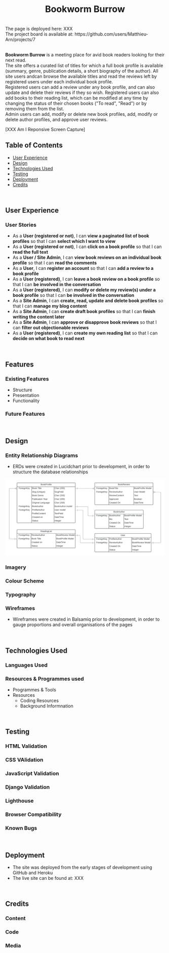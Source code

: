 <br>
<h1 align="center">Bookworm Burrow</h1>
<br>
The page is deployed here: XXX <br>
The project board is available at: https://github.com/users/Matthieu-Arn/projects/7 <br><br>

**Bookworm Burrow** is a meeting place for avid book readers looking for their next read. <br>
The site offers a curated list of titles for which a full book profile is available (summary, genre, publication details, a short biography of the author). All site users andcan browse the available titles and read the reviews left by registered users under each individual book profile. <br>
Registered users can add a review under any book profile, and can also update and delete their reviews if they so wish. Registered users can also add books to their reading list, which can be modified at any time by changing the status of their chosen books ("To read", "Read") or by removing them from the list. <br>
Admin users can add, modify or delete new book profiles, add, modify or delete author profiles, and approve user reviews.

[XXX Am I Reponsive Screen Capture] <br>

## Table of Contents
  - [User Experience](https://github.com/Matthieu-Arn/BookwormBurrow/blob/main/README.md#user-experience)
  - [Design](https://github.com/Matthieu-Arn/BookwormBurrow/blob/main/README.md#design)
  - [Technologies Used](https://github.com/Matthieu-Arn/BookwormBurrow/blob/main/README.md#technologies-used)
  - [Testing](https://github.com/Matthieu-Arn/BookwormBurrow/blob/main/README.md#testing)
  - [Deployment](https://github.com/Matthieu-Arn/BookwormBurrow/blob/main/README.md#deployment)
  - [Credits](https://github.com/Matthieu-Arn/BookwormBurrow/blob/main/README.md#credits)

<br>

## User Experience

### User Stories
  - As a **User (registered or not)**, I can **view a paginated list of book profiles** so that I can **select which I want to view**
  - As a **User (registered or not)**, I can **click on a book profile** so that I can **read the full text**
  - As a **User / Site Admin**, I can **view book reviews on an individual book profile** so that I can **read the comments**
  - As a **User**, I can **register an account** so that I can **add a review to a book profile**
  - As a **User (registered)**, I can **leave a book review on a book profile** so that I can **be involved in the conversation**
  - As a **User (registered)**, I can **modify or delete my review(s) under a book profile** so that I can **be involved in the conversation**
  - As a **Site Admin**, I can **create, read, update and delete book profiles** so that I can **manage my blog content**
  - As a **Site Admin**, I can **create draft book profiles** so that I can **finish writing the content later**
  - As a **Site Admin**, I can **approve or disapprove book reviews** so that I can **filter out objectionable reviews**
  - As a **User (registered)**, I can **create my own reading list** so that I can **decide on what book to read next**

<br>

## Features

### Existing Features
  - Structure
  - Presentation
  - Functionality

### Future Features

<br>

## Design

### Entity Relationship Diagrams
  - ERDs were created in Lucidchart prior to development, in order to structure the database relationships

  <img src="documentation/erds/BookwormBurrow v1_2.jpeg" width="700" alt="Entity Relationships Diagrames for the Bookworm Burrow database">


### Imagery

### Colour Scheme

### Typography

### Wireframes
  - Wireframes were created in Balsamiq prior to development, in order to gauge proportions and overall organisations of the pages

<br>

## Technologies Used

### Languages Used

### Resources & Programmes used
  - Programmes & Tools
  - Resources
    - Coding Resources
    - Background Informnation
    
<br>

## Testing

### HTML Validation

### CSS VAlidation

### JavaScript Validation

### Django Validation

### Lighthouse

### Browser Compatibility

### Known Bugs

<br>

## Deployment
  - The site was deployed from the early stages of development using GitHub and Heroku
  - The live site can be found at: XXX

<br>

## Credits

### Content

### Code

### Media
